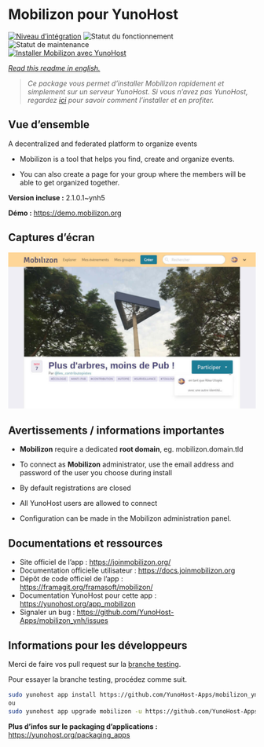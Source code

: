 <!--
N.B.: This README was automatically generated by https://github.com/YunoHost/apps/tree/master/tools/README-generator
It shall NOT be edited by hand.
-->

# Mobilizon pour YunoHost

[![Niveau d’intégration](https://dash.yunohost.org/integration/mobilizon.svg)](https://dash.yunohost.org/appci/app/mobilizon) ![Statut du fonctionnement](https://ci-apps.yunohost.org/ci/badges/mobilizon.status.svg) ![Statut de maintenance](https://ci-apps.yunohost.org/ci/badges/mobilizon.maintain.svg)  
[![Installer Mobilizon avec YunoHost](https://install-app.yunohost.org/install-with-yunohost.svg)](https://install-app.yunohost.org/?app=mobilizon)

*[Read this readme in english.](./README.md)*

> *Ce package vous permet d’installer Mobilizon rapidement et simplement sur un serveur YunoHost.
Si vous n’avez pas YunoHost, regardez [ici](https://yunohost.org/#/install) pour savoir comment l’installer et en profiter.*

## Vue d’ensemble

A decentralized and federated platform to organize events

- Mobilizon is a tool that helps you find, create and organize events.

- You can also create a page for your group where the members will be able to get organized together.



**Version incluse :** 2.1.0.1~ynh5

**Démo :** https://demo.mobilizon.org

## Captures d’écran

![Capture d’écran de Mobilizon](./doc/screenshots/screenshot1.jpg)

## Avertissements / informations importantes

* **Mobilizon** require a dedicated **root domain**, eg. mobilizon.domain.tld
* To connect as **Mobilizon** administrator, use the email address and password of the user you choose during install
* By default registrations are closed
* All YunoHost users are allowed to connect

* Configuration can be made in the Mobilizon administration panel.

## Documentations et ressources

* Site officiel de l’app : <https://joinmobilizon.org/>
* Documentation officielle utilisateur : <https://docs.joinmobilizon.org>
* Dépôt de code officiel de l’app : <https://framagit.org/framasoft/mobilizon/>
* Documentation YunoHost pour cette app : <https://yunohost.org/app_mobilizon>
* Signaler un bug : <https://github.com/YunoHost-Apps/mobilizon_ynh/issues>

## Informations pour les développeurs

Merci de faire vos pull request sur la [branche testing](https://github.com/YunoHost-Apps/mobilizon_ynh/tree/testing).

Pour essayer la branche testing, procédez comme suit.

``` bash
sudo yunohost app install https://github.com/YunoHost-Apps/mobilizon_ynh/tree/testing --debug
ou
sudo yunohost app upgrade mobilizon -u https://github.com/YunoHost-Apps/mobilizon_ynh/tree/testing --debug
```

**Plus d’infos sur le packaging d’applications :** <https://yunohost.org/packaging_apps>